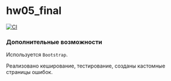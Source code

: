 # hw05_final

[![CI](https://github.com/yandex-praktikum/hw05_final/actions/workflows/python-app.yml/badge.svg?branch=master)](https://github.com/yandex-praktikum/hw05_final/actions/workflows/python-app.yml)

### Дополнительные возможности

Используется `Bootstrap`.

Реализовано кеширование, тестирование, созданы кастомные страницы ошибок.
